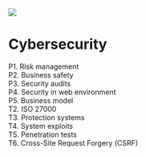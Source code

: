 <img src="https://computerwelt.at/wp-content/uploads/AdobeStock_245636896-2.jpeg" />

<h1>Cybersecurity</h1>
P1. Risk management<br>
P2. Business safety<br>
P3. Security audits<br>
P4. Security in web environment<br>
P5. Business model<br>
T2. ISO 27000<br>
T3. Protection systems<br>
T4. System exploits<br>
T5. Penetration tests<br>
T6. Cross-Site Request Forgery (CSRF)

